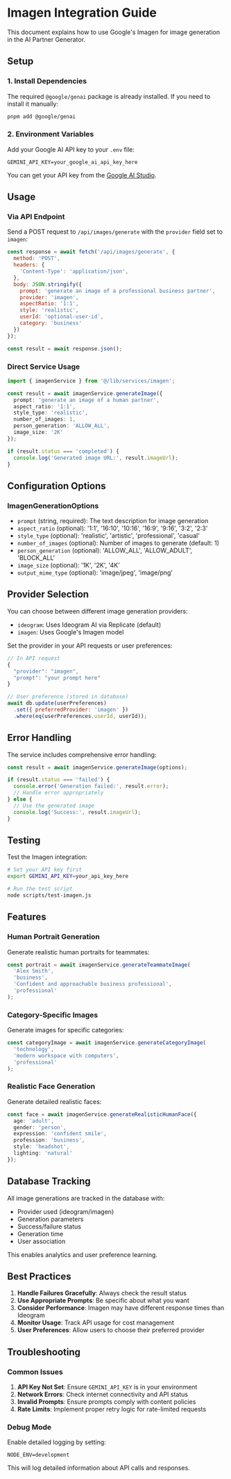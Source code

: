 # Imagen Integration Guide

This document explains how to use Google's Imagen for image generation in the AI Partner Generator.

## Setup

### 1. Install Dependencies

The required `@google/genai` package is already installed. If you need to install it manually:

```bash
pnpm add @google/genai
```

### 2. Environment Variables

Add your Google AI API key to your `.env` file:

```env
GEMINI_API_KEY=your_google_ai_api_key_here
```

You can get your API key from the [Google AI Studio](https://makersuite.google.com/app/apikey).

## Usage

### Via API Endpoint

Send a POST request to `/api/images/generate` with the `provider` field set to `imagen`:

```javascript
const response = await fetch('/api/images/generate', {
  method: 'POST',
  headers: {
    'Content-Type': 'application/json',
  },
  body: JSON.stringify({
    prompt: 'generate an image of a professional business partner',
    provider: 'imagen',
    aspectRatio: '1:1',
    style: 'realistic',
    userId: 'optional-user-id',
    category: 'business'
  })
});

const result = await response.json();
```

### Direct Service Usage

```typescript
import { imagenService } from '@/lib/services/imagen';

const result = await imagenService.generateImage({
  prompt: 'generate an image of a human partner',
  aspect_ratio: '1:1',
  style_type: 'realistic',
  number_of_images: 1,
  person_generation: 'ALLOW_ALL',
  image_size: '2K'
});

if (result.status === 'completed') {
  console.log('Generated image URL:', result.imageUrl);
}
```

## Configuration Options

### ImagenGenerationOptions

- `prompt` (string, required): The text description for image generation
- `aspect_ratio` (optional): '1:1', '16:10', '10:16', '16:9', '9:16', '3:2', '2:3'
- `style_type` (optional): 'realistic', 'artistic', 'professional', 'casual'
- `number_of_images` (optional): Number of images to generate (default: 1)
- `person_generation` (optional): 'ALLOW_ALL', 'ALLOW_ADULT', 'BLOCK_ALL'
- `image_size` (optional): '1K', '2K', '4K'
- `output_mime_type` (optional): 'image/jpeg', 'image/png'

## Provider Selection

You can choose between different image generation providers:

- `ideogram`: Uses Ideogram AI via Replicate (default)
- `imagen`: Uses Google's Imagen model

Set the provider in your API requests or user preferences:

```javascript
// In API request
{
  "provider": "imagen",
  "prompt": "your prompt here"
}

// User preference (stored in database)
await db.update(userPreferences)
  .set({ preferredProvider: 'imagen' })
  .where(eq(userPreferences.userId, userId));
```

## Error Handling

The service includes comprehensive error handling:

```typescript
const result = await imagenService.generateImage(options);

if (result.status === 'failed') {
  console.error('Generation failed:', result.error);
  // Handle error appropriately
} else {
  // Use the generated image
  console.log('Success:', result.imageUrl);
}
```

## Testing

Test the Imagen integration:

```bash
# Set your API key first
export GEMINI_API_KEY=your_api_key_here

# Run the test script
node scripts/test-imagen.js
```

## Features

### Human Portrait Generation

Generate realistic human portraits for teammates:

```typescript
const portrait = await imagenService.generateTeammateImage(
  'Alex Smith',
  'business',
  'Confident and approachable business professional',
  'professional'
);
```

### Category-Specific Images

Generate images for specific categories:

```typescript
const categoryImage = await imagenService.generateCategoryImage(
  'technology',
  'modern workspace with computers',
  'professional'
);
```

### Realistic Face Generation

Generate detailed realistic faces:

```typescript
const face = await imagenService.generateRealisticHumanFace({
  age: 'adult',
  gender: 'person',
  expression: 'confident smile',
  profession: 'business',
  style: 'headshot',
  lighting: 'natural'
});
```

## Database Tracking

All image generations are tracked in the database with:

- Provider used (ideogram/imagen)
- Generation parameters
- Success/failure status
- Generation time
- User association

This enables analytics and user preference learning.

## Best Practices

1. **Handle Failures Gracefully**: Always check the result status
2. **Use Appropriate Prompts**: Be specific about what you want
3. **Consider Performance**: Imagen may have different response times than Ideogram
4. **Monitor Usage**: Track API usage for cost management
5. **User Preferences**: Allow users to choose their preferred provider

## Troubleshooting

### Common Issues

1. **API Key Not Set**: Ensure `GEMINI_API_KEY` is in your environment
2. **Network Errors**: Check internet connectivity and API status
3. **Invalid Prompts**: Ensure prompts comply with content policies
4. **Rate Limits**: Implement proper retry logic for rate-limited requests

### Debug Mode

Enable detailed logging by setting:

```env
NODE_ENV=development
```

This will log detailed information about API calls and responses.
